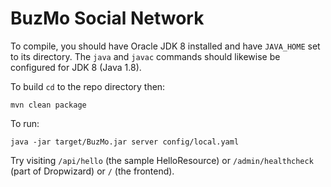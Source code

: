 # BuzMo Social Network

To compile, you should have Oracle JDK 8 installed and have `JAVA_HOME`
set to its directory. The `java` and `javac` commands should likewise be configured
for JDK 8 (Java 1.8).

To build `cd` to the repo directory then:

    mvn clean package

To run:

    java -jar target/BuzMo.jar server config/local.yaml

Try visiting `/api/hello` (the sample HelloResource) or `/admin/healthcheck` (part of
Dropwizard) or `/` (the frontend).